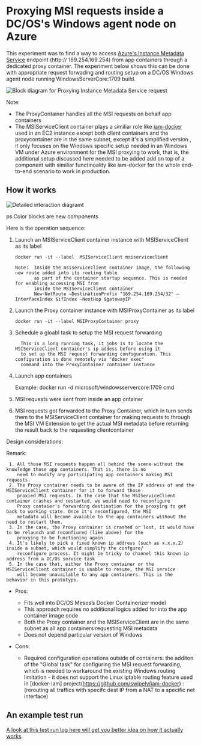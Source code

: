 
# Proxying MSI requests inside a DC/OS's Windows agent node on Azure 

   This experiment was to find a way to access [Azure's Instance Metadata Service](https://docs.microsoft.com/en-us/azure/virtual-machines/windows/instance-metadata-service) endpoint (http:// 169.254.169.254) from app containers through a dedicated proxy container. The experiment below shows this can be done with appropriate request forwading and routing setup on a DC/OS Windows agent node running WindowsServerCore:1709 build. 

![Block diagram for Proxying Instance Metadata Service request](https://github.com/soccerGB/MSIRequestProxy/blob/master/docs/InstanceMetadata.png "Proxying Instance Metadata Service request")


Note: 
- The ProxyContainer handles all the MSI requests on behalf app containers 
- The MSIServiceClient container plays a similiar role like [iam-docker](https://github.com/swipely/iam-docker) used in an EC2 instance except both client containers and the proxycontainer are in the same subnet, except it's a simplified version , it only focuses on the Windows specific setup needed in an Windows VM under Azure environment for the MSI proxying to work, that is, the additional setup discussed here needed to be added add on top of a component with similiar functinoality like iam-docker for the whole end-to-end scenario to work in production.

## How it works

![Detailed interaction diagramt](https://github.com/soccerGB/MSIRequestProxy/blob/master/docs/DetailedMSIPortforwardingComponents.png "Proxying Instance Metadata Service request")

ps.Color blocks are new components

Here is the operation sequence:

   
   1.	Launch an MSIServiceClient container instance with MSIServiceClient as its label
   
            docker run -it --label  MSIServiceClient msiserviceclient
            
            Note:  Inside the msiserviceclient container image, the following new route added into its routing table 
                   as part of the container startup sequence. This is needed for enabling accessing MSI from
                   inside the MSIServiceClient container
                   New-NetRoute –DestinationPrefix "169.254.169.254/32" –InterfaceIndex $ifIndex –NextHop $gatewayIP
             
   2.	Launch the Proxy container instance with MSIProxyContainer as its label

            docker run -it --label MSIProxyContainer proxy
         
   3. Schedule a gloabl task to setup the MSI request forwarding 
   
            This is a long running task, it jobs is to locate the MSIServiceClient container's ip addess before using it 
            to set up the MSI request forwarding configuration. This configuration is done remotely via "docker exec" 
            command into the ProxyContainer container instance 
         
  4.	Launch app containers
  
         Example:
         docker run -d microsoft/windowsservercore:1709 cmd     
     
  5.	MSI requests were sent from inside an app ontainer 
         
  6.  MSI requests got forwarded to the Proxy Container, which in turn sends them to the MSIServiceClient container for making 
      requests to through the MSI VM Extension to get the actual MSI metadata before returning the result back to the requesting
      clientcontainer
      
   Design considerations:
      
   Remark:
   
     1. All those MSI requests happen all behind the scene without the knowledge those app containers. That is, there is no 
        need to modify any participating app containers making MSI requests.
     2. The Proxy container needs to be aware of the IP address of and the MSIServiceClient container for it to forward those 
        proxied MSI requests. In the case that the MSIServiceClient container crashes and restarted, we would need to reconfigure
        Proxy contaier's forwarding destination for the proxying to get back to working state. Once it's reconfigured, the MSI 
        metadata will become avaiable to the app containers without the need to restart them. 
     3. In the case, the Proxy container is crashed or lost, it would have to be relaunch and reconfiured (like above) for the
        proxying to be functioning again.
     4. It's likely to pick a fixed known ip address (such as x.x.x.2) inside a subnet, which would simplify the confgure/
        reconfigure process. It might be tricky to channel this known ip address from a DC/OS service task
     5. In the case that, either the Proxy container or the MSIServiceClient container is unable to resume, the MSI service 
        will become unavailable to any app containers. This is the behavior in this prototype. 
      
   - Pros:
      - Fits well into DC/OS Mesos’s Docker Containerizer model     
      - This approach requires no additional logics added for into the app container image code      
      - Both the Proxy container and the MSIServiceClient are in the same subnet as all app containers requesting MSI 
        metadata
      - Does not depend particular version of Windows
      
   - Cons:
      - Required configuration operations outside of containers:
        the additon of the "Global task" for configuring the MSI request forwarding, which is needed to workaround the 
        existing Windows routing limitation - it does not support the Linux iptable routing feature used in [docker-iam] project(https://github.com/swipely/iam-docker) : (rerouting all traffics with specifc dest IP from a NAT to a specific net interface)
      
## An example test run 

   [A look at this test run log here will get you better idea on how it actually works](https://github.com/soccerGB/MSIRequestProxy/blob/master/docs/TestRun.md)

